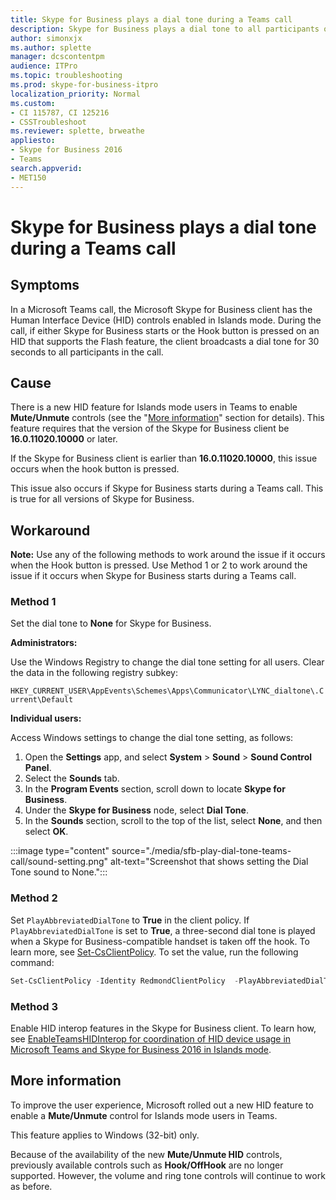 ```yaml
---
title: Skype for Business plays a dial tone during a Teams call
description: Skype for Business plays a dial tone to all participants of a call for 30 seconds in a call. This article provides a workaround. 
author: simonxjx
ms.author: splette
manager: dcscontentpm
audience: ITPro 
ms.topic: troubleshooting 
ms.prod: skype-for-business-itpro
localization_priority: Normal
ms.custom: 
- CI 115787, CI 125216
- CSSTroubleshoot
ms.reviewer: splette, brweathe
appliesto:
- Skype for Business 2016
- Teams
search.appverid: 
- MET150
---
```

# Skype for Business plays a dial tone during a Teams call

## Symptoms

In a Microsoft Teams call, the Microsoft Skype for Business client has the Human Interface Device (HID) controls enabled in Islands mode. During the call, if either Skype for Business starts or the Hook button is pressed on an HID that supports the Flash feature, the client broadcasts a dial tone for 30 seconds to all participants in the call.

## Cause

There is a new HID feature for Islands mode users in Teams to enable **Mute/Unmute** controls (see the "[More information](#more-information)" section for details). This feature requires that the version of the Skype for Business client be **16.0.11020.10000** or later.

If the Skype for Business client is earlier than **16.0.11020.10000**, this issue occurs when the hook button is pressed.

This issue also occurs if Skype for Business starts during a Teams call. This is true for all versions of Skype for Business.

## Workaround

**Note:** Use any of the following methods to work around the issue if it occurs when the Hook button is pressed. Use Method 1 or 2 to work around the issue if it occurs when Skype for Business starts during a Teams call.

### Method 1

Set the dial tone to **None** for Skype for Business.

**Administrators:**

Use the Windows Registry to change the dial tone setting for all users. Clear the data in the following registry subkey:

`HKEY_CURRENT_USER\AppEvents\Schemes\Apps\Communicator\LYNC_dialtone\.Current\Default`

**Individual users:**

Access Windows settings to change the dial tone setting, as follows:

1. Open the **Settings** app, and select **System** > **Sound** > **Sound Control Panel**.
1. Select the **Sounds** tab.
1. In the **Program Events** section, scroll down to locate **Skype for Business**.
1. Under the **Skype for Business** node, select **Dial Tone**.
1. In the **Sounds** section, scroll to the top of the list, select **None**, and then select **OK**.

:::image type="content" source="./media/sfb-play-dial-tone-teams-call/sound-setting.png" alt-text="Screenshot that shows setting the Dial Tone sound to None.":::

### Method 2

Set `PlayAbbreviatedDialTone` to **True** in the client policy. If `PlayAbbreviatedDialTone` is set to **True**, a three-second dial tone is played when a Skype for Business-compatible handset is taken off the hook. To learn more, see [Set-CsClientPolicy](/powershell/module/skype/set-csclientpolicy). To set the value, run the following command:

```powershell
Set-CsClientPolicy -Identity RedmondClientPolicy  -PlayAbbreviatedDialTone $True
```

### Method 3

Enable HID interop features in the Skype for Business client. To learn how, see [EnableTeamsHIDInterop for coordination of HID device usage in Microsoft Teams and Skype for Business 2016 in Islands mode](https://support.microsoft.com/help/4559449).

## More information

To improve the user experience, Microsoft rolled out a new HID feature to enable a **Mute/Unmute** control for Islands mode users in Teams.

This feature applies to Windows (32-bit) only.

Because of the availability of the new **Mute/Unmute HID** controls, previously available controls such as **Hook/OffHook** are no longer supported. However, the volume and ring tone controls will continue to work as before.